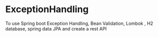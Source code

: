 # ExceptionHandling
To use Spring boot Exception Handling, Bean Validation, Lombok , H2 database, spring data JPA and create a rest API
